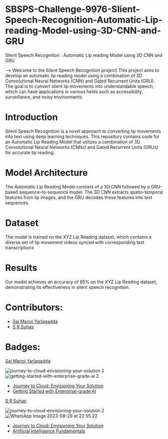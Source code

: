 # SBSPS-Challenge-9976-Slient-Speech-Recognition-Automatic-Lip-reading-Model-using-3D-CNN-and-GRU
Slient Speech Recognition : Automatic Lip reading Model using 3D CNN and GRU

--> Welcome to the Silent Speech Recognition project! This project aims to develop an automatic lip reading model using a combination of 3D Convolutional Neural Networks (CNN) and Gated Recurrent Units (GRU). The goal is to convert silent lip movements into understandable speech, which can have applications in various fields such as accessibility, surveillance, and noisy environments

# Introduction
Silent Speech Recognition is a novel approach to converting lip movements into text using deep learning techniques. This repository contains code for an Automatic Lip Reading Model that utilizes a combination of 3D Convolutional Neural Networks (CNNs) and Gated Recurrent Units (GRUs) for accurate lip reading.

# Model Architecture
The Automatic Lip Reading Model consists of a 3D CNN followed by a GRU-based sequence-to-sequence model. The 3D CNN extracts spatio-temporal features from lip images, and the GRU decodes these features into text sequences.

# Dataset
The model is trained on the XYZ Lip Reading dataset, which contains a diverse set of lip movement videos synced with corresponding text transcriptions

# Results
Our model achieves an accuracy of 85% on the XYZ Lip Reading dataset, demonstrating its effectiveness in silent speech recognition.

# Contributors:
* [Sai Manoj Yarlagadda](https://github.com/Yarlagadda-saimanoj)
* [S R Suhas](https://github.com/srsuhas0689)



# Badges:

[Sai Manoj Yarlagadda](https://github.com/Yarlagadda-saimanoj):

![journey-to-cloud-envisioning-your-solution 2](https://github.com/smartinternz02/SBSPS-Challenge-9976-Slient-Speech-Recognition-Automatic-Lip-reading-Model-using-3D-CNN-and-GRU/assets/98306116/028ed212-a684-4b3a-b2c8-be80a6107e07)
![getting-started-with-enterprise-grade-ai 2](https://github.com/smartinternz02/SBSPS-Challenge-9976-Slient-Speech-Recognition-Automatic-Lip-reading-Model-using-3D-CNN-and-GRU/assets/98306116/50574265-c07a-42a1-a28e-4b19440a017a)


* [Journey to Cloud: Envisioning Your Solution](https://www.credly.com/badges/6254baf0-b7e4-41f8-a7ec-d74d98aa7b6f/public_url)
*  [Getting Started with Enterprise-grade AI](https://www.credly.com/badges/4250cc77-54e7-4eb1-a538-c3e07e051dd8/public_url)

[S R Suhas](https://github.com/srsuhas0689):

![journey-to-cloud-envisioning-your-solution 2](https://github.com/smartinternz02/SBSPS-Challenge-9976-Slient-Speech-Recognition-Automatic-Lip-reading-Model-using-3D-CNN-and-GRU/assets/98306116/028ed212-a684-4b3a-b2c8-be80a6107e07)
![WhatsApp Image 2023-08-29 at 22 55 22](https://github.com/smartinternz02/SBSPS-Challenge-9976-Slient-Speech-Recognition-Automatic-Lip-reading-Model-using-3D-CNN-and-GRU/assets/98306116/29aa6086-1651-4fd1-b8e1-7f78a09d0d75)




* [Journey to Cloud: Envisioning Your Solution](https://www.credly.com/badges/74979015-243d-43cb-aa23-168ef5b678aa)
*  [Artificial Intelligence Fundamentals](https://www.credly.com/badges/e7aa2baa-e3cc-44a3-b8c7-869f44187253)
